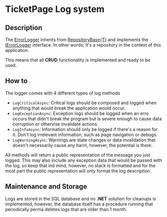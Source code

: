 # TicketPage Log system

## Description
The [ErrorLogger](SKP.TicketPage.Services/Repositories/ErrorLogger.cs) inherits from [RepositoryBase{T}](SKP.TicketPage.Services/Repositories/RepositoryBase%7BT%7D.cs)
and implements the [IErrorLogger](SKP.TicketPage.Services/Repositories/Interfaces/IErrorLogger.cs) interface. In other words; It's a repository in the context of this application.

This means that all **CRUD** functionality is implemented and ready to be used.

## How to
The logger comes with 4 different types of log methods
- `LogCriticalAsync`: Critical logs should be composed and logged when anything that would break the application would occur.
- `LogExceptionAsync`: Exception logs should be logged when an erro occurs that didn't break the program but is severe enough to cause data corruption or othervise invalidate actions.
- `LogInfoAsync`: Information should only be logged if there's a reason for it. Don't log irrelevant information, such as page navigation or debugs.
- `LogWarningAsync`: Warnings are state changes or data invalidation that doesn't necessarily cause any harm, however, the potential is there.

All methods will return a public representation of the message you just logged. This may also include any exception data that would be passed with the log, so keep that ind mind, however, no stack is formatted and for the most part the public representation will only format the log description.

## Maintenance and Storage
Logs are stored in the SQL database and no **.NET** solution for cleanups is implemented, however, the database itself has a procedure running that periodically perma deletes
logs that are older than 1 month.
